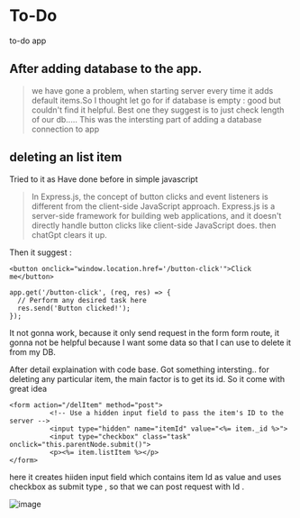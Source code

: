 # To-Do
to-do app




## After adding database to the app.
> we have gone a problem, when starting server every time it adds default items.So I thought let go for if database is empty : good  but couldn't find it helpful. Best one they suggest is to just check length of our db..... This was the intersting part of adding a database connection to app

## deleting an list item
Tried to it as Have done before in simple javascript 
> In Express.js, the concept of button clicks and event listeners is different from the client-side JavaScript approach. Express.js is a server-side framework for building web applications, and it doesn't directly handle button clicks like client-side JavaScript does.
then chatGpt clears it up.

Then it suggest : 
```
<button onclick="window.location.href='/button-click'">Click me</button>
```
```
app.get('/button-click', (req, res) => {
  // Perform any desired task here
  res.send('Button clicked!');
});
```
It not gonna work, because it only send request in the form form route, it gonna not be helpful because I want some data so that I can use to delete it from my DB.    

After detail explaination with code base. Got something intersting..
for deleting any particular item, the main factor is to get its id. So it come with great idea   

```
<form action="/delItem" method="post">
          <!-- Use a hidden input field to pass the item's ID to the server -->
          <input type="hidden" name="itemId" value="<%= item._id %>">
          <input type="checkbox" class="task" onclick="this.parentNode.submit()">
          <p><%= item.listItem %></p>
</form>
```
here it creates hiiden input field which contains item Id as value and uses checkbox as submit type , so that we can post request with Id .
>
![image](https://github.com/k1174/To-Do/assets/108426953/82fa2a0f-d5ba-45bb-8d24-773a634100a8)





